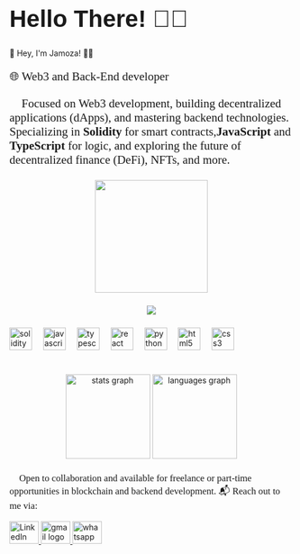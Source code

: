 <!-- Larger Font Size and Unique Font Style -->
<h1 align="left" style="font-size: 3em; font-family: 'Arial', sans-serif;">Hello There! &#128075;&#127998;</h1>

<!-- Introduction -->
<p>&#x1F680; Hey, I'm Jamoza! &#128105;&#8205;&#128187;</p>

<!-- Description -->
<p style="font-size: 1.5em; font-family: 'Georgia', serif;">
  &#x1F310; Web3 and Back-End developer <br>
  </p>

###

<p style="font-size: 1.5em; font-family: 'Georgia', serif;">
  &#x1F4B8; Focused on Web3 development, building decentralized applications (dApps), and mastering backend technologies.<br>
  Specializing in <b>Solidity</b> for smart contracts,<b>JavaScript</b> and <b>TypeScript</b> for logic, and exploring the future of decentralized finance (DeFi), NFTs, and more.
</p>

###

<div align="center">
  <img height="200" padding="20px" src="https://media.giphy.com/media/ZvLUtG6BZkBi0/giphy.gif" />
</div>

###

<div align="center">
  <img src="https://profile-counter.glitch.me/Shamza776/count.svg?" />
</div>

###

<!-- Tech Stack -->
<div align="left">
  <img src="https://cdn.jsdelivr.net/gh/devicons/devicon/icons/solidity/solidity-original.svg" height="40" alt="solidity logo" />
  <img width="12" />
  <img src="https://cdn.jsdelivr.net/gh/devicons/devicon/icons/javascript/javascript-original.svg" height="40" alt="javascript logo" />
  <img width="12" />
  <img src="https://cdn.jsdelivr.net/gh/devicons/devicon/icons/typescript/typescript-original.svg" height="40" alt="typescript logo" />
  <img width="12" />
  <img src="https://cdn.jsdelivr.net/gh/devicons/devicon/icons/react/react-original.svg" height="40" alt="react logo" />
  <img width="12" />
  <img src="https://cdn.jsdelivr.net/gh/devicons/devicon/icons/python/python-original.svg" height="40" alt="python logo" />
  <img width="12" />
  <img src="https://cdn.jsdelivr.net/gh/devicons/devicon/icons/html5/html5-original.svg" height="40" alt="html5 logo" />
  <img width="12" />
  <img src="https://cdn.jsdelivr.net/gh/devicons/devicon/icons/css3/css3-original.svg" height="40" alt="css3 logo" />
</div>

###

<br clear="both" />

<!-- Stats and Most Used Languages -->
<div align="center">
  <img src="https://github-readme-stats.vercel.app/api?username=Shamza776&hide_title=false&hide_rank=false&show_icons=true&include_all_commits=true&count_private=true&disable_animations=false&theme=dracula&locale=en&hide_border=false&order=1" height="150" alt="stats graph" />
  <img src="https://github-readme-stats.vercel.app/api/top-langs?username=Shamza776&locale=en&hide_title=false&layout=compact&card_width=320&langs_count=5&theme=dracula&hide_border=false&order=2" height="150" alt="languages graph" />
</div>

###

<!-- Contact and Collaboration -->
<div align="left">
  <p style="font-size: 1.2em; font-family: 'Georgia', serif;">
    🤝 Open to collaboration and available for freelance or part-time opportunities in blockchain and backend development.  
    📬 Reach out to me via:
  </p>
  <div>
    <a href="https://www.linkedin.com/in/sharleen-jamoza" target="_blank">
  <img src="https://raw.githubusercontent.com/maurodesouza/profile-readme-generator/master/src/assets/icons/social/linkedin/default.svg" width="52" height="40" alt="LinkedIn logo" />
</a>
    <a href="mailto:jamozasharleen@gmail.com" target="_blank">
  <img src="https://raw.githubusercontent.com/maurodesouza/profile-readme-generator/master/src/assets/icons/social/gmail/default.svg" width="52" height="40" alt="gmail logo" />
   
</a>
    <a href="https://wa.me/254703722881" target="_blank">
  <img src="https://raw.githubusercontent.com/maurodesouza/profile-readme-generator/master/src/assets/icons/social/whatsapp/default.svg" width="52" height="40" alt="whatsapp logo" />
  
</a>
  </div>
</div>
